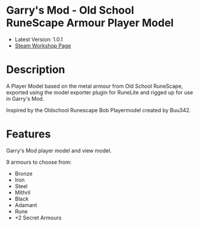 # Garry's Mod - Old School RuneScape Armour Player Model
- Latest Version: 1.0.1
- [Steam Workshop Page](https://steamcommunity.com/sharedfiles/filedetails/?id=2613031551)

# Description
A Player Model based on the metal armour from Old School RuneScape, exported using the model exporter plugin for RuneLite and rigged up for use in Garry's Mod.

Inspired by the Oldschool Runescape Bob Playermodel created by Buu342.

# Features
Garry's Mod player model and view model.

9 armours to choose from:
- Bronze
- Iron
- Steel
- Mithril
- Black
- Adamant
- Rune
- +2 Secret Armours
